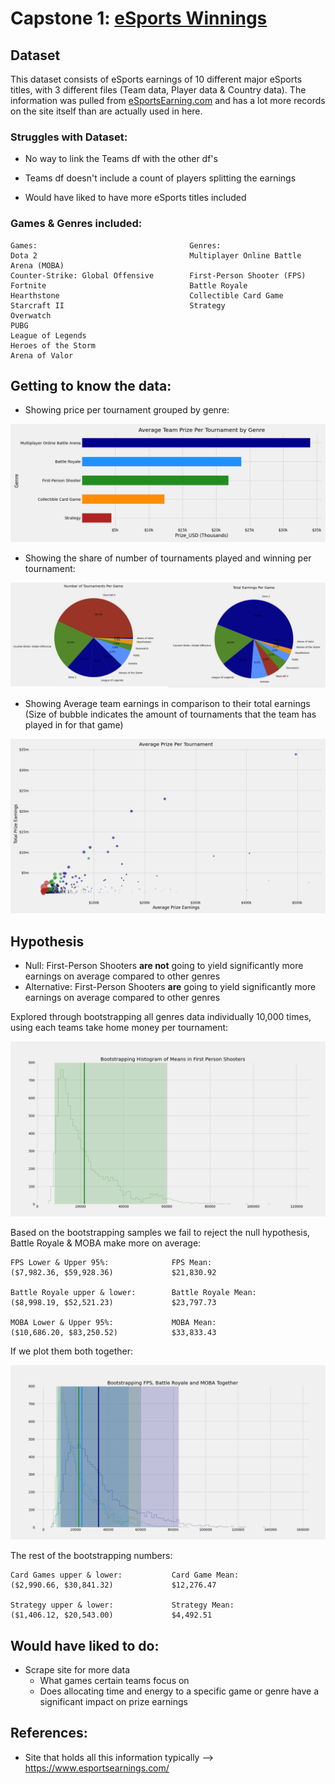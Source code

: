 # Capstone 1: [eSports Winnings](https://www.kaggle.com/jackdaoud/esports-earnings-for-players-teams-by-game)

## Dataset

This dataset consists of eSports earnings of 10 different major eSports titles, with 3 different files (Team data, Player data & Country data). The information was pulled from [eSportsEarning.com](https://www.esportsearnings.com/) and has a lot more records on the site itself than are actually used in here.

### Struggles with Dataset:

* No way to link the Teams df with the other df's

* Teams df doesn't include a count of players splitting the earnings

* Would have liked to have more eSports titles included

### Games & Genres included:

    Games:                                  Genres:
    Dota 2                                  Multiplayer Online Battle Arena (MOBA)
    Counter-Strike: Global Offensive        First-Person Shooter (FPS)
    Fortnite                                Battle Royale
    Hearthstone                             Collectible Card Game
    Starcraft II                            Strategy
    Overwatch
    PUBG
    League of Legends
    Heroes of the Storm
    Arena of Valor

## Getting to know the data:

* Showing price per tournament grouped by genre:

![Genre Teams](images/avg_prize_per_team_by_genre.png)

* Showing the share of number of tournaments played and winning per tournament:

![Prize per team](images/game_pies.png)

* Showing Average team earnings in comparison to their total earnings (Size of bubble indicates the amount of tournaments that the team has played in for that game)

![Prize per tournament scatter](images/team_prize_per_tournament.png)

## Hypothesis

* Null: First-Person Shooters **are not** going to yield significantly more earnings on average compared to other genres
* Alternative: First-Person Shooters **are** going to yield significantly more earnings on average compared to other genres

Explored through bootstrapping all genres data individually 10,000 times, using each teams take home money per tournament:

![FPS Bootstrap](images/bootstrapping_fps_hist.png)

Based on the bootstrapping samples we fail to reject the null hypothesis, Battle Royale & MOBA make more on average:


    FPS Lower & Upper 95%:              FPS Mean:
    ($7,982.36, $59,928.36)             $21,830.92
    
    Battle Royale upper & lower:        Battle Royale Mean:
    ($8,998.19, $52,521.23)             $23,797.73

    MOBA Lower & Upper 95%:             MOBA Mean:
    ($10,686.20, $83,250.52)            $33,833.43

If we plot them both together:

![FPS and MOBA hist](images/bootstrapping_fpsandmoba_hist.png)

The rest of the bootstrapping numbers:
    
    Card Games upper & lower:           Card Game Mean:
    ($2,990.66, $30,841.32)             $12,276.47

    Strategy upper & lower:             Strategy Mean:
    ($1,406.12, $20,543.00)             $4,492.51

## Would have liked to do:

* Scrape site for more data
    * What games certain teams focus on
    * Does allocating time and energy to a specific game or genre have a significant impact on prize earnings

## References:

* Site that holds all this information typically --> https://www.esportsearnings.com/
